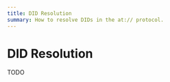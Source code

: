 ```yaml
---
title: DID Resolution
summary: How to resolve DIDs in the at:// protocol.
---
```


# DID Resolution

TODO